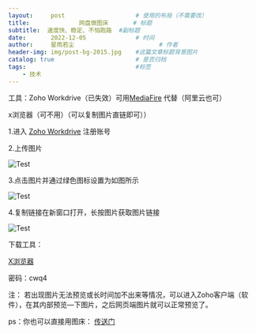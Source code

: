 ```yaml
---
layout:     post   				    # 使用的布局（不需要改）
title:       		网盘做图床		# 标题 
subtitle:  速度快、稳定、不怕跑路  #副标题
date:       2022-12-05 				# 时间
author:     星雨若尘 						# 作者
header-img: img/post-bg-2015.jpg 	#这篇文章标题背景图片
catalog: true 						# 是否归档
tags:								#标签
    - 技术
---
```

工具：Zoho Workdrive（已失效）可用[MediaFire](https://www.mediafire.com/) 代替（阿里云也可）

x浏览器（可不用）（可以复制图片直链即可））

1.进入 [Zoho Workdrive](https://workdrive.zoho.com.cn/) 注册账号

2.上传图片

 ![Test](https://previewengine.zohopublic.com.cn/image/WD/6a2gtd98c21bc5b2b476e9f5333cc2330e447?width=2046&height=1536) 
 
 3.点击图片并通过绿色图标设置为如图所示
 
  ![Test](https://previewengine.zohopublic.com.cn/image/WD/6a2gt0a04097fa8944e38b69d7545bc421757?width=2046&height=1536)
  
 4.复制链接在新窗口打开，长按图片获取图片链接
 
  ![Test](https://previewengine.zohopublic.com.cn/image/WD/6a2gt5a0bd288fea84f47b6a8f2a47a485805?width=2046&height=1536)

下载工具：

[X浏览器](https://wwt.lanzouv.com/iA4Q406pn77e
)

密码：cwq4

注：
若出现图片无法预览或长时间加不出来等情况，可以进入Zoho客户端（软件），在其内部预览—下图片，之后网页端图片就可以正常预览了。

ps：你也可以直接用图床： [传送门](https://imgtu.com/) 
